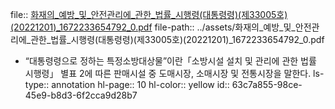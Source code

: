 file:: [화재의_예방_및_안전관리에_관한_법률_시행령(대통령령)(제33005호)(20221201)_1672233654792_0.pdf](../assets/화재의_예방_및_안전관리에_관한_법률_시행령(대통령령)(제33005호)(20221201)_1672233654792_0.pdf)
file-path:: ../assets/화재의_예방_및_안전관리에_관한_법률_시행령(대통령령)(제33005호)(20221201)_1672233654792_0.pdf

- “대통령령으로 정하는 특정소방대상물”이란「소방시설 설치 및 관리에 관한 법률 시행령」 별표 2에 따른 판매시설 중 도매시장, 소매시장 및 전통시장을 말한다.
  ls-type:: annotation
  hl-page:: 10
  hl-color:: yellow
  id:: 63c7a855-98ce-45e9-b8d3-6f2cca9d28b7